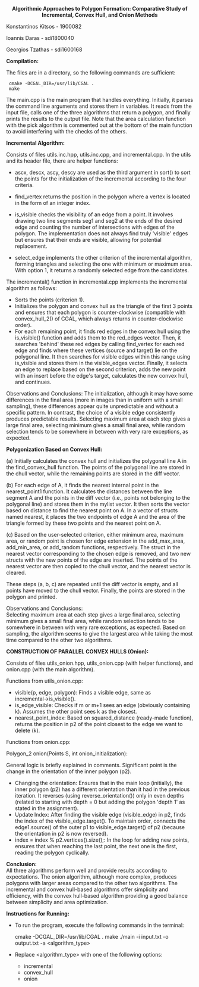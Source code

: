 **<p align=center>Algorithmic Approaches to Polygon Formation: Comparative Study of Incremental, Convex Hull, and Onion Methods**

Konstantinos Kitsos - 1900082

Ioannis Daras - sdi1800040

Georgios Tzathas - sdi1600168

**Compilation:** 

The files are in a directory, so the following commands are sufficient:

     cmake -DCGAL_DIR=/usr/lib/CGAL .
     make

The main.cpp is the main program that handles everything. Initially, it parses the command line arguments and stores them in variables. It reads from the input file, calls one of the three algorithms that return a polygon, and finally prints the results to the output file. Note that the area calculation function with the pick algorithm is commented out at the bottom of the main function to avoid interfering with the checks of the others.

**Incremental Algorithm:**

Consists of files utils.inc.hpp, utils.inc.cpp, and incremental.cpp. In the utils and its header file, there are helper functions:

- ascx, descx, ascy, descy are used as the third argument in sort() to sort the points for the initialization of the incremental according to the four criteria.

- find_vertex returns the position in the polygon where a vertex is located in the form of an integer index.

- is_visible checks the visibility of an edge from a point. It involves drawing two line segments seg1 and seg2 at the ends of the desired edge and counting the number of intersections with edges of the polygon. The implementation does not always find truly 'visible' edges but ensures that their ends are visible, allowing for potential replacement.

- select_edge implements the other criterion of the incremental algorithm, forming triangles and selecting the one with minimum or maximum area. With option 1, it returns a randomly selected edge from the candidates.

The incremental() function in incremental.cpp implements the incremental algorithm as follows:

- Sorts the points (criterion 1).
- Initializes the polygon and convex hull as the triangle of the first 3 points and ensures that each polygon is counter-clockwise (compatible with convex_hull_2() of CGAL, which always returns in counter-clockwise order).
- For each remaining point, it finds red edges in the convex hull using the is_visible() function and adds them to the red_edges vector. Then, it searches 'behind' these red edges by calling find_vertex for each red edge and finds where these vertices (source and target) lie on the polygonal line. It then searches for visible edges within this range using is_visible and stores them in the visible_edges vector. Finally, it selects an edge to replace based on the second criterion, adds the new point with an insert before the edge's target, calculates the new convex hull, and continues.

Observations and Conclusions:
The initialization, although it may have some differences in the final area (more in images than in uniform with a small sampling), these differences appear quite unpredictable and without a specific pattern. In contrast, the choice of a visible edge consistently produces predictable results. Selecting maximum area at each step gives a large final area, selecting minimum gives a small final area, while random selection tends to be somewhere in between with very rare exceptions, as expected.

**Polygonization Based on Convex Hull:**

(a) Initially calculates the convex hull and initializes the polygonal line A in the find_convex_hull function. The points of the polygonal line are stored in the chull vector, while the remaining points are stored in the diff vector.

(b) For each edge of A, it finds the nearest internal point in the nearest_point1 function. It calculates the distances between the line segment A and the points in the diff vector (i.e., points not belonging to the polygonal line) and stores them in the mylist vector. It then sorts the vector based on distance to find the nearest point on A. In a vector of structs named nearest, it places the two endpoints of edge A and the area of the triangle formed by these two points and the nearest point on A.

(c) Based on the user-selected criterion, either minimum area, maximum area, or random point is chosen for edge extension in the add_max_area, add_min_area, or add_random functions, respectively. The struct in the nearest vector corresponding to the chosen edge is removed, and two new structs with the new points of the edge are inserted. The points of the nearest vector are then copied to the chull vector, and the nearest vector is cleared.

These steps (a, b, c) are repeated until the diff vector is empty, and all points have moved to the chull vector. Finally, the points are stored in the polygon and printed.

Observations and Conclusions: <br>
Selecting maximum area at each step gives a large final area, selecting minimum gives a small final area, while random selection tends to be somewhere in between with very rare exceptions, as expected. Based on sampling, the algorithm seems to give the largest area while taking the most time compared to the other two algorithms.


**CONSTRUCTION OF PARALLEL CONVEX HULLS (Onion):**

Consists of files utils_onion.hpp, utils_onion.cpp (with helper functions), and onion.cpp (with the main algorithm).

Functions from utils_onion.cpp:

- visible(p, edge, polygon): Finds a visible edge, same as incremental→is_visible().
- is_edge_visible: Checks if m or m+1 sees an edge (obviously containing k). Assumes the other point sees k as the closest.
- nearest_point_index: Based on squared_distance (ready-made function), returns the position in p2 of the point closest to the edge we want to delete (k).

Functions from onion.cpp:

Polygon_2 onion(Points S, int onion_initialization):

General logic is briefly explained in comments. Significant point is the change in the orientation of the inner polygon (p2).
- Changing the orientation: Ensures that in the main loop (initially), the inner polygon (p2) has a different orientation than it had in the previous iteration. It reverses (using reverse_orientation()) only in even depths (related to starting with depth = 0 but adding the polygon 'depth 1' as stated in the assignment).
- Update Index: After finding the visible edge (visible_edge) in p2, finds the index of the visible_edge.target(). To maintain order, connects the edge1.source() of the outer p1 to visible_edge.target() of p2 (because the orientation in p2 is now reversed).
- index = index % p2.vertices().size();: In the loop for adding new points, ensures that when reaching the last point, the next one is the first, reading the polygon cyclically.


**Conclusion:** <br>
All three algorithms perform well and provide results according to expectations. The onion algorithm, although more complex, produces polygons with larger areas compared to the other two algorithms. The incremental and convex hull-based algorithms offer simplicity and efficiency, with the convex hull-based algorithm providing a good balance between simplicity and area optimization.

**Instructions for Running:** <br>
- To run the program, execute the following commands in the terminal:

     cmake -DCGAL_DIR=/usr/lib/CGAL .
     make
     ./main -i input.txt -o output.txt -a <algorithm_type>

- Replace <algorithm_type> with one of the following options:

    - incremental
    - convex_hull
    - onion

